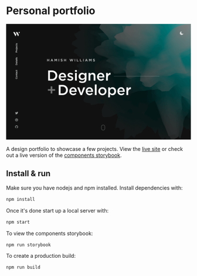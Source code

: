# Personal portfolio

[![Site preview](/public/social-image.png)](https://hamishw.com)

A design portfolio to showcase a few projects. View the [live site](https://hamishw.com) or check out a live version of the [components storybook](https://storybook.hamishw.com).

## Install & run

Make sure you have nodejs and npm installed. Install dependencies with:

```bash
npm install
```

Once it's done start up a local server with:

```bash
npm start
```

To view the components storybook:

```bash
npm run storybook
```

To create a production build:

```bash
npm run build
```
